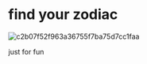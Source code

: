 # find your zodiac

![c2b07f52f963a36755f7ba75d7cc1faa](https://user-images.githubusercontent.com/57514595/83120272-01767f80-a0fb-11ea-850c-624e12c71b72.jpg)

just for fun
